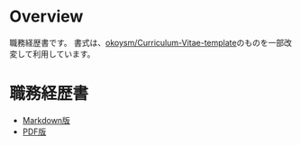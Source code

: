 # Overview

職務経歴書です。
書式は、[okoysm/Curriculum-Vitae-template](https://github.com/okoysm/Curriculum-Vitae-template)のものを一部改変して利用しています。

# 職務経歴書

- [Markdown版](https://github.com/katoharuki/Curriculum-Vitae/tree/01.first_edit_and_push/curriculum-vitae.md)
- [PDF版](https://github.com/katoharuki/Curriculum-Vitae/tree/01.first_edit_and_push/curriculum-vitae.md)
